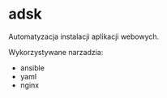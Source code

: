 # adsk

Automatyzacja instalacji aplikacji webowych.

Wykorzystywane narzadzia:

* ansible
* yaml
* nginx
